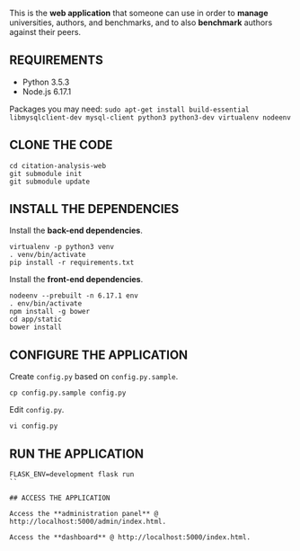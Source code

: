 This is the **web application** that someone can use in order to **manage**
universities, authors, and benchmarks, and to also **benchmark** authors against
their peers.

## REQUIREMENTS

- Python 3.5.3
- Node.js 6.17.1

Packages you may need:
    ```
    sudo apt-get install build-essential libmysqlclient-dev mysql-client python3 python3-dev virtualenv nodeenv
    ```

## CLONE THE CODE

```
cd citation-analysis-web
git submodule init
git submodule update
```

## INSTALL THE DEPENDENCIES

Install the **back-end dependencies**.

```
virtualenv -p python3 venv
. venv/bin/activate
pip install -r requirements.txt
```

Install the **front-end dependencies**.

```
nodeenv --prebuilt -n 6.17.1 env
. env/bin/activate
npm install -g bower
cd app/static
bower install
```

## CONFIGURE THE APPLICATION

Create `config.py` based on `config.py.sample`.

```
cp config.py.sample config.py
```

Edit `config.py`.

```
vi config.py
```

## RUN THE APPLICATION

```
FLASK_ENV=development flask run
``

## ACCESS THE APPLICATION

Access the **administration panel** @ http://localhost:5000/admin/index.html.

Access the **dashboard** @ http://localhost:5000/index.html.
